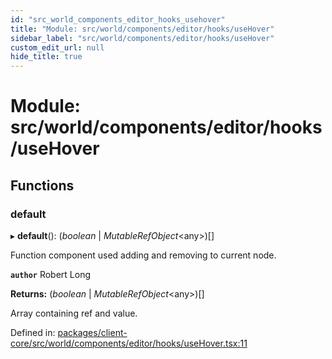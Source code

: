 ```yaml
---
id: "src_world_components_editor_hooks_usehover"
title: "Module: src/world/components/editor/hooks/useHover"
sidebar_label: "src/world/components/editor/hooks/useHover"
custom_edit_url: null
hide_title: true
---
```


# Module: src/world/components/editor/hooks/useHover

## Functions

### default

▸ **default**(): (*boolean* \| *MutableRefObject*<any\>)[]

Function component used adding and removing to current node.

**`author`** Robert Long

**Returns:** (*boolean* \| *MutableRefObject*<any\>)[]

Array containing ref and value.

Defined in: [packages/client-core/src/world/components/editor/hooks/useHover.tsx:11](https://github.com/xr3ngine/xr3ngine/blob/716a06460/packages/client-core/src/world/components/editor/hooks/useHover.tsx#L11)
